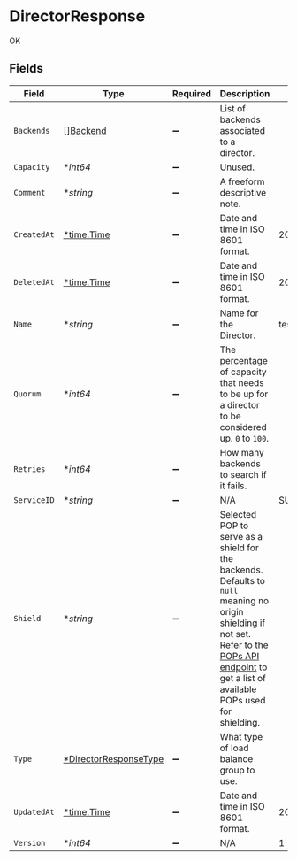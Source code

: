 # DirectorResponse

OK


## Fields

| Field                                                                                                                                                                                                                           | Type                                                                                                                                                                                                                            | Required                                                                                                                                                                                                                        | Description                                                                                                                                                                                                                     | Example                                                                                                                                                                                                                         |
| ------------------------------------------------------------------------------------------------------------------------------------------------------------------------------------------------------------------------------- | ------------------------------------------------------------------------------------------------------------------------------------------------------------------------------------------------------------------------------- | ------------------------------------------------------------------------------------------------------------------------------------------------------------------------------------------------------------------------------- | ------------------------------------------------------------------------------------------------------------------------------------------------------------------------------------------------------------------------------- | ------------------------------------------------------------------------------------------------------------------------------------------------------------------------------------------------------------------------------- |
| `Backends`                                                                                                                                                                                                                      | [][Backend](../../models/shared/backend.md)                                                                                                                                                                                     | :heavy_minus_sign:                                                                                                                                                                                                              | List of backends associated to a director.                                                                                                                                                                                      |                                                                                                                                                                                                                                 |
| `Capacity`                                                                                                                                                                                                                      | **int64*                                                                                                                                                                                                                        | :heavy_minus_sign:                                                                                                                                                                                                              | Unused.                                                                                                                                                                                                                         |                                                                                                                                                                                                                                 |
| `Comment`                                                                                                                                                                                                                       | **string*                                                                                                                                                                                                                       | :heavy_minus_sign:                                                                                                                                                                                                              | A freeform descriptive note.                                                                                                                                                                                                    |                                                                                                                                                                                                                                 |
| `CreatedAt`                                                                                                                                                                                                                     | [*time.Time](https://pkg.go.dev/time#Time)                                                                                                                                                                                      | :heavy_minus_sign:                                                                                                                                                                                                              | Date and time in ISO 8601 format.                                                                                                                                                                                               | 2020-04-09T18:14:30Z                                                                                                                                                                                                            |
| `DeletedAt`                                                                                                                                                                                                                     | [*time.Time](https://pkg.go.dev/time#Time)                                                                                                                                                                                      | :heavy_minus_sign:                                                                                                                                                                                                              | Date and time in ISO 8601 format.                                                                                                                                                                                               | 2020-04-09T18:14:30Z                                                                                                                                                                                                            |
| `Name`                                                                                                                                                                                                                          | **string*                                                                                                                                                                                                                       | :heavy_minus_sign:                                                                                                                                                                                                              | Name for the Director.                                                                                                                                                                                                          | test-director                                                                                                                                                                                                                   |
| `Quorum`                                                                                                                                                                                                                        | **int64*                                                                                                                                                                                                                        | :heavy_minus_sign:                                                                                                                                                                                                              | The percentage of capacity that needs to be up for a director to be considered up. `0` to `100`.                                                                                                                                |                                                                                                                                                                                                                                 |
| `Retries`                                                                                                                                                                                                                       | **int64*                                                                                                                                                                                                                        | :heavy_minus_sign:                                                                                                                                                                                                              | How many backends to search if it fails.                                                                                                                                                                                        |                                                                                                                                                                                                                                 |
| `ServiceID`                                                                                                                                                                                                                     | **string*                                                                                                                                                                                                                       | :heavy_minus_sign:                                                                                                                                                                                                              | N/A                                                                                                                                                                                                                             | SU1Z0isxPaozGVKXdv0eY                                                                                                                                                                                                           |
| `Shield`                                                                                                                                                                                                                        | **string*                                                                                                                                                                                                                       | :heavy_minus_sign:                                                                                                                                                                                                              | Selected POP to serve as a shield for the backends. Defaults to `null` meaning no origin shielding if not set. Refer to the [POPs API endpoint](/reference/api/utils/pops/) to get a list of available POPs used for shielding. |                                                                                                                                                                                                                                 |
| `Type`                                                                                                                                                                                                                          | [*DirectorResponseType](../../models/shared/directorresponsetype.md)                                                                                                                                                            | :heavy_minus_sign:                                                                                                                                                                                                              | What type of load balance group to use.                                                                                                                                                                                         |                                                                                                                                                                                                                                 |
| `UpdatedAt`                                                                                                                                                                                                                     | [*time.Time](https://pkg.go.dev/time#Time)                                                                                                                                                                                      | :heavy_minus_sign:                                                                                                                                                                                                              | Date and time in ISO 8601 format.                                                                                                                                                                                               | 2020-04-09T18:14:30Z                                                                                                                                                                                                            |
| `Version`                                                                                                                                                                                                                       | **int64*                                                                                                                                                                                                                        | :heavy_minus_sign:                                                                                                                                                                                                              | N/A                                                                                                                                                                                                                             | 1                                                                                                                                                                                                                               |